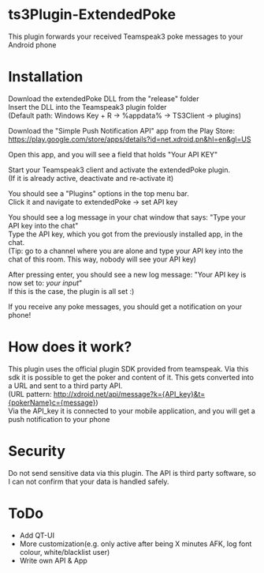 # ts3Plugin-ExtendedPoke
This plugin forwards your received Teamspeak3 poke messages to your Android phone


# Installation

Download the extendedPoke DLL from the "release" folder  
Insert the DLL into the Teamspeak3 plugin folder  
(Default path: Windows Key + R -> %appdata% -> TS3Client -> plugins)

Download the "Simple Push Notification API" app from the Play Store:  
 https://play.google.com/store/apps/details?id=net.xdroid.pn&hl=en&gl=US

 Open this app, and you will see a field that holds "Your API KEY"

 Start your Teamspeak3 client and activate the extendedPoke plugin.  
 (If it is already active, deactivate and re-activate it)  

 You should see a "Plugins" options in the top menu bar.  
 Click it and navigate to extendedPoke -> set API key  

 You should see a log message in your chat window that says: "Type your API key into the chat"  
 Type the API key, which you got from the previously installed app, in the chat.  
 (Tip: go to a channel where you are alone and type your API key into the chat of this room. This way, nobody will see your API key)  

 After pressing enter, you should see a new log message: "Your API key is now set to: *your input*"  
 If this is the case, the plugin is all set :)

 If you receive any poke messages, you should get a notification on your phone!  

# How does it work?

This plugin uses the official plugin SDK provided from teamspeak. Via this sdk it is possible to get the poker and content of it. This gets converted into a URL and sent to a third party API.  
  (URL pattern: http://xdroid.net/api/message?k={API_key}&t={pokerName}c={message})  
Via the API_key it is connected to your mobile application, and you will get a push notification to your phone

 # Security
 Do not send sensitive data via this plugin. The API is third party software, so I can not confirm that your data is handled safely.

  # ToDo
- Add QT-UI
- More customization(e.g. only active after being X minutes AFK, log font colour, white/blacklist user)
- Write own API & App
